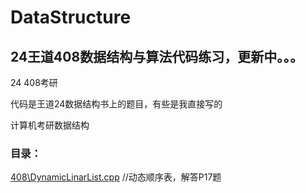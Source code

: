 # DataStructure

## 24王道408数据结构与算法代码练习，更新中。。。  

24 408考研  

代码是王道24数据结构书上的题目，有些是我直接写的  

计算机考研数据结构   

### 目录：  

[408\DynamicLinarList.cpp](408\DynamicLinarList.cpp) //动态顺序表，解答P17题
